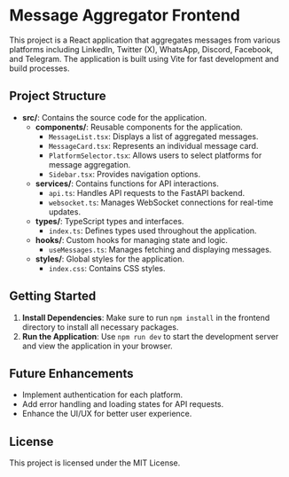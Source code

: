 # Message Aggregator Frontend

This project is a React application that aggregates messages from various platforms including LinkedIn, Twitter (X), WhatsApp, Discord, Facebook, and Telegram. The application is built using Vite for fast development and build processes.

## Project Structure

- **src/**: Contains the source code for the application.
  - **components/**: Reusable components for the application.
    - `MessageList.tsx`: Displays a list of aggregated messages.
    - `MessageCard.tsx`: Represents an individual message card.
    - `PlatformSelector.tsx`: Allows users to select platforms for message aggregation.
    - `Sidebar.tsx`: Provides navigation options.
  - **services/**: Contains functions for API interactions.
    - `api.ts`: Handles API requests to the FastAPI backend.
    - `websocket.ts`: Manages WebSocket connections for real-time updates.
  - **types/**: TypeScript types and interfaces.
    - `index.ts`: Defines types used throughout the application.
  - **hooks/**: Custom hooks for managing state and logic.
    - `useMessages.ts`: Manages fetching and displaying messages.
  - **styles/**: Global styles for the application.
    - `index.css`: Contains CSS styles.

## Getting Started

1. **Install Dependencies**: Make sure to run `npm install` in the frontend directory to install all necessary packages.
2. **Run the Application**: Use `npm run dev` to start the development server and view the application in your browser.

## Future Enhancements

- Implement authentication for each platform.
- Add error handling and loading states for API requests.
- Enhance the UI/UX for better user experience.

## License

This project is licensed under the MIT License.